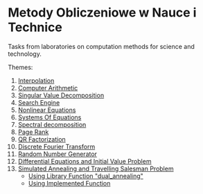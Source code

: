 # Metody Obliczeniowe w Nauce i Technice

Tasks from laboratories on computation methods for science and technology.

Themes:
1. [Interpolation](../master/lab01/report1.ipynb "Lab1")
2. [Computer Arithmetic](../master/lab02/report2.ipynb "Lab2")
3. [Singular Value Decomposition](../master/lab03/report3.ipynb "Lab 3")
4. [Search Engine](../master/lab04/report4.ipynb "Lab 4")
5. [Nonlinear Equations](../master/lab05/report5.ipynb "Lab 5")
6. [Systems Of Equations](../master/lab06/report6.ipynb "Lab 6")
7. [Spectral decomposition](../master/lab07/report7.ipynb "Lab 7")
8. [Page Rank](../master/lab08/report8.ipynb "Lab 8")
9. [QR Factorization](../master/lab09/report9.ipynb "Lab 9")
10. [Discrete Fourier Transform](../master/lab10/report10.ipynb "Lab 10")
11. [Random Number Generator](../master/lab11/report11.ipynb "Lab 11")
12. [Differential Equations and Initial Value Problem](../master/lab12/report12.ipynb "Lab 12")
13. [Simulated Annealing and Travelling Salesman Problem](../master/lab13 "Lab 13")
    * [Using Library Function "dual_annealing"](../master/lab13/version1/report13.ipynb "Version 1")
    * [Using Implemented Function](../master/lab13/version2/report13.ipynb "Version 2")